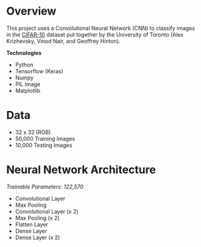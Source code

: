 # Overview
This project uses a Convolutional Neural Network (CNN) to classify images in the [CIFAR-10](https://www.cs.toronto.edu/~kriz/cifar.html) dataset put together by the University of Toronto (Alex Krizhevsky, Vinod Nair, and Geoffrey Hinton). 

**Technologies**
- Python
- Tensorflow (Keras)
- Numpy
- PIL Image
- Matplotlib

# Data
- 32 x 32 (RGB)
- 50,000 Training Images
- 10,000 Testing Images

# Neural Network Architecture 
*Trainable Parameters: 122,570*
- Convolutional Layer 
- Max Pooling
- Convolutional Layer (x 2)
- Max Pooling (x 2)
- Flatten Layer 
- Dense Layer
- Dense Layer (x 2)